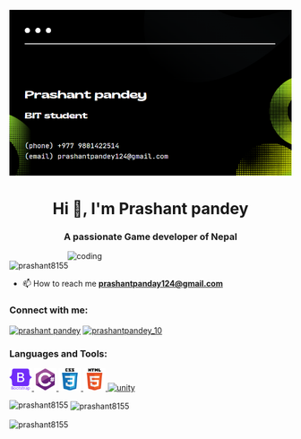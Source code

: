 ![logo](https://github.com/prashant8155/prashant8155/blob/main/Screenshot%202024-04-19%20184252.png)
<h1 align="center">Hi 👋, I'm Prashant pandey</h1>
<h3 align="center">A passionate Game developer of Nepal</h3>
<img align="right" alt="coding" width="400" src="https://i.pinimg.com/originals/ef/2d/b0/ef2db0885d94fd149a4b7914923bb2a3.gif">

<p align="left"> <img src="https://komarev.com/ghpvc/?username=prashant8155&label=Profile%20views&color=0e75b6&style=flat" alt="prashant8155" /> </p>

- 📫 How to reach me **prashantpanday124@gmail.com**

<h3 align="left">Connect with me:</h3>
<p align="left">
<a href="https://fb.com/prashant pandey" target="blank"><img align="center" src="https://raw.githubusercontent.com/rahuldkjain/github-profile-readme-generator/master/src/images/icons/Social/facebook.svg" alt="prashant pandey" height="30" width="40" /></a>
<a href="https://instagram.com/prashantpandey_10" target="blank"><img align="center" src="https://raw.githubusercontent.com/rahuldkjain/github-profile-readme-generator/master/src/images/icons/Social/instagram.svg" alt="prashantpandey_10" height="30" width="40" /></a>
</p>

<h3 align="left">Languages and Tools:</h3>
<p align="left"> <a href="https://getbootstrap.com" target="_blank" rel="noreferrer"> <img src="https://raw.githubusercontent.com/devicons/devicon/master/icons/bootstrap/bootstrap-plain-wordmark.svg" alt="bootstrap" width="40" height="40"/> </a> <a href="https://www.w3schools.com/cs/" target="_blank" rel="noreferrer"> <img src="https://raw.githubusercontent.com/devicons/devicon/master/icons/csharp/csharp-original.svg" alt="csharp" width="40" height="40"/> </a> <a href="https://www.w3schools.com/css/" target="_blank" rel="noreferrer"> <img src="https://raw.githubusercontent.com/devicons/devicon/master/icons/css3/css3-original-wordmark.svg" alt="css3" width="40" height="40"/> </a> <a href="https://www.w3.org/html/" target="_blank" rel="noreferrer"> <img src="https://raw.githubusercontent.com/devicons/devicon/master/icons/html5/html5-original-wordmark.svg" alt="html5" width="40" height="40"/> </a> <a href="https://unity.com/" target="_blank" rel="noreferrer"> <img src="https://www.vectorlogo.zone/logos/unity3d/unity3d-icon.svg" alt="unity" width="40" height="40"/> </a> </p>

<p><img align="left" src="https://github-readme-stats.vercel.app/api/top-langs?username=prashant8155&show_icons=true&locale=en&layout=compact" alt="prashant8155" /></p>

<p>&nbsp;<img align="center" src="https://github-readme-stats.vercel.app/api?username=prashant8155&show_icons=true&locale=en" alt="prashant8155" /></p>

<p><img align="center" src="https://github-readme-streak-stats.herokuapp.com/?user=prashant8155&" alt="prashant8155" /></p>
